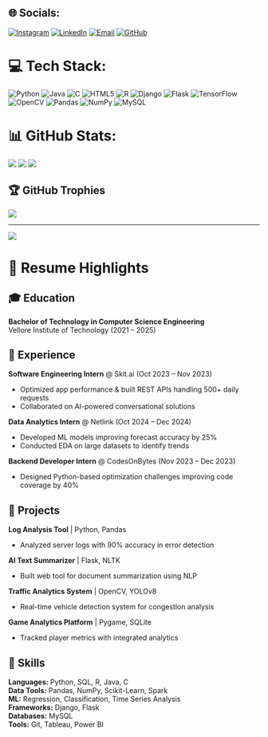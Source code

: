## 🌐 Socials:
[![Instagram](https://img.shields.io/badge/Instagram-%23E4405F.svg?logo=Instagram&logoColor=white)](https://instagram.com/Amar_ds26)
[![LinkedIn](https://img.shields.io/badge/LinkedIn-%230077B5.svg?logo=linkedin&logoColor=white)](https://linkedin.com/in/amar0755)
[![Email](https://img.shields.io/badge/Email-D14836?logo=gmail&logoColor=white)](mailto:amardeep.singh0755@gmail.com)
[![GitHub](https://img.shields.io/badge/GitHub-181717.svg?logo=github&logoColor=white)](https://github.com/amargauge26)

# 💻 Tech Stack:
![Python](https://img.shields.io/badge/python-3670A0?style=for-the-badge&logo=python&logoColor=ffdd54)
![Java](https://img.shields.io/badge/java-%23ED8B00.svg?style=for-the-badge&logo=openjdk&logoColor=white)
![C](https://img.shields.io/badge/c-%2300599C.svg?style=for-the-badge&logo=c&logoColor=white)
![HTML5](https://img.shields.io/badge/html5-%23E34F26.svg?style=for-the-badge&logo=html5&logoColor=white)
![R](https://img.shields.io/badge/r-%23276DC3.svg?style=for-the-badge&logo=r&logoColor=white)
![Django](https://img.shields.io/badge/django-%23092E20.svg?style=for-the-badge&logo=django&logoColor=white)
![Flask](https://img.shields.io/badge/flask-%23000.svg?style=for-the-badge&logo=flask&logoColor=white)
![TensorFlow](https://img.shields.io/badge/TensorFlow-%23FF6F00.svg?style=for-the-badge&logo=TensorFlow&logoColor=white)
![OpenCV](https://img.shields.io/badge/opencv-%23white.svg?style=for-the-badge&logo=opencv&logoColor=white)
![Pandas](https://img.shields.io/badge/pandas-%23150458.svg?style=for-the-badge&logo=pandas&logoColor=white)
![NumPy](https://img.shields.io/badge/numpy-%23013243.svg?style=for-the-badge&logo=numpy&logoColor=white)
![MySQL](https://img.shields.io/badge/mysql-4479A1.svg?style=for-the-badge&logo=mysql&logoColor=white)

# 📊 GitHub Stats:
![](https://github-readme-stats.vercel.app/api?username=amargauge26&theme=dark&hide_border=false&include_all_commits=false&count_private=false)
![](https://github-readme-streak-stats.herokuapp.com/?user=amargauge26&theme=dark&hide_border=false)
![](https://github-readme-stats.vercel.app/api/top-langs/?username=amargauge26&theme=dark&hide_border=false&layout=compact&langs_count=6&hide=Jupyter%20Notebook)

## 🏆 GitHub Trophies
![](https://github-profile-trophy.vercel.app/?username=amargauge26&theme=radical&no-frame=false&no-bg=true&margin-w=4)

---
[![](https://visitcount.itsvg.in/api?id=amargauge26&icon=0&color=0)](https://visitcount.itsvg.in)

# 📄 Resume Highlights

## 🎓 Education
**Bachelor of Technology in Computer Science Engineering**  
Vellore Institute of Technology (2021 – 2025)

## 💼 Experience
**Software Engineering Intern** @ Skit.ai (Oct 2023 – Nov 2023)  
- Optimized app performance & built REST APIs handling 500+ daily requests  
- Collaborated on AI-powered conversational solutions  

**Data Analytics Intern** @ Netlink (Oct 2024 – Dec 2024)  
- Developed ML models improving forecast accuracy by 25%  
- Conducted EDA on large datasets to identify trends  

**Backend Developer Intern** @ CodesOnBytes (Nov 2023 – Dec 2023)  
- Designed Python-based optimization challenges improving code coverage by 40%  

## 🚀 Projects
**Log Analysis Tool** | Python, Pandas  
- Analyzed server logs with 90% accuracy in error detection  

**AI Text Summarizer** | Flask, NLTK  
- Built web tool for document summarization using NLP  

**Traffic Analytics System** | OpenCV, YOLOv8  
- Real-time vehicle detection system for congestion analysis  

**Game Analytics Platform** | Pygame, SQLite  
- Tracked player metrics with integrated analytics  

## 🔧 Skills
**Languages:** Python, SQL, R, Java, C  
**Data Tools:** Pandas, NumPy, Scikit-Learn, Spark  
**ML:** Regression, Classification, Time Series Analysis  
**Frameworks:** Django, Flask  
**Databases:** MySQL  
**Tools:** Git, Tableau, Power BI  
